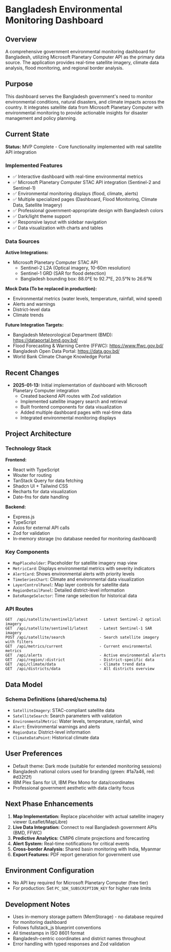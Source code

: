 # Bangladesh Environmental Monitoring Dashboard

## Overview
A comprehensive government environmental monitoring dashboard for Bangladesh, utilizing Microsoft Planetary Computer API as the primary data source. The application provides real-time satellite imagery, climate data analysis, flood monitoring, and regional border analysis.

## Purpose
This dashboard serves the Bangladesh government's need to monitor environmental conditions, natural disasters, and climate impacts across the country. It integrates satellite data from Microsoft Planetary Computer with environmental monitoring to provide actionable insights for disaster management and policy planning.

## Current State
**Status:** MVP Complete - Core functionality implemented with real satellite API integration

### Implemented Features
- ✅ Interactive dashboard with real-time environmental metrics
- ✅ Microsoft Planetary Computer STAC API integration (Sentinel-2 and Sentinel-1)
- ✅ Environmental monitoring displays (flood, climate, alerts)
- ✅ Multiple specialized pages (Dashboard, Flood Monitoring, Climate Data, Satellite Imagery)
- ✅ Professional government-appropriate design with Bangladesh colors
- ✅ Dark/light theme support
- ✅ Responsive layout with sidebar navigation
- ✅ Data visualization with charts and tables

### Data Sources
**Active Integrations:**
- Microsoft Planetary Computer STAC API
  - Sentinel-2 L2A (Optical imagery, 10-60m resolution)
  - Sentinel-1 GRD (SAR for flood detection)
  - Bangladesh bounding box: 88.0°E to 92.7°E, 20.5°N to 26.6°N

**Mock Data (To be replaced in production):**
- Environmental metrics (water levels, temperature, rainfall, wind speed)
- Alerts and warnings
- District-level data
- Climate trends

**Future Integration Targets:**
- Bangladesh Meteorological Department (BMD): https://dataportal.bmd.gov.bd/
- Flood Forecasting & Warning Centre (FFWC): https://www.ffwc.gov.bd/
- Bangladesh Open Data Portal: https://data.gov.bd/
- World Bank Climate Change Knowledge Portal

## Recent Changes
- **2025-01-13:** Initial implementation of dashboard with Microsoft Planetary Computer integration
  - Created backend API routes with Zod validation
  - Implemented satellite imagery search and retrieval
  - Built frontend components for data visualization
  - Added multiple dashboard pages with real-time data
  - Integrated environmental monitoring displays

## Project Architecture

### Technology Stack
**Frontend:**
- React with TypeScript
- Wouter for routing
- TanStack Query for data fetching
- Shadcn UI + Tailwind CSS
- Recharts for data visualization
- Date-fns for date handling

**Backend:**
- Express.js
- TypeScript
- Axios for external API calls
- Zod for validation
- In-memory storage (no database needed for monitoring dashboard)

### Key Components
- `MapPlaceholder`: Placeholder for satellite imagery map view
- `MetricCard`: Displays environmental metrics with severity indicators
- `AlertCard`: Shows environmental alerts with priority levels
- `TimeSeriesChart`: Climate and environmental data visualization
- `LayerControlPanel`: Map layer controls for satellite data
- `RegionDetailPanel`: Detailed district-level information
- `DateRangeSelector`: Time range selection for historical data

### API Routes
```
GET  /api/satellite/sentinel2/latest     - Latest Sentinel-2 optical imagery
GET  /api/satellite/sentinel1/latest     - Latest Sentinel-1 SAR imagery  
POST /api/satellite/search               - Search satellite imagery with filters
GET  /api/metrics/current                - Current environmental metrics
GET  /api/alerts                         - Active environmental alerts
GET  /api/region/:district               - District-specific data
GET  /api/climate/data                   - Climate trend data
GET  /api/districts/data                 - All districts overview
```

## Data Model

### Schema Definitions (shared/schema.ts)
- `SatelliteImagery`: STAC-compliant satellite data
- `SatelliteSearch`: Search parameters with validation
- `EnvironmentalMetric`: Water levels, temperature, rainfall, wind
- `Alert`: Environmental warnings and alerts
- `RegionData`: District-level information
- `ClimateDataPoint`: Historical climate data

## User Preferences
- Default theme: Dark mode (suitable for extended monitoring sessions)
- Bangladesh national colors used for branding (green: #1a7a46, red: #d32f2f)
- IBM Plex Sans for UI, IBM Plex Mono for data/coordinates
- Professional government aesthetic with data clarity focus

## Next Phase Enhancements
1. **Map Implementation:** Replace placeholder with actual satellite imagery viewer (Leaflet/MapLibre)
2. **Live Data Integration:** Connect to real Bangladesh government APIs (BMD, FFWC)
3. **Predictive Analytics:** CMIP6 climate projections and forecasting
4. **Alert System:** Real-time notifications for critical events
5. **Cross-border Analysis:** Shared basin monitoring with India, Myanmar
6. **Export Features:** PDF report generation for government use

## Environment Configuration
- No API key required for Microsoft Planetary Computer (free tier)
- For production: Set `PC_SDK_SUBSCRIPTION_KEY` for higher rate limits

## Development Notes
- Uses in-memory storage pattern (MemStorage) - no database required for monitoring dashboard
- Follows fullstack_js blueprint conventions
- All timestamps in ISO 8601 format
- Bangladesh-centric coordinates and district names throughout
- Error handling with typed responses and Zod validation
